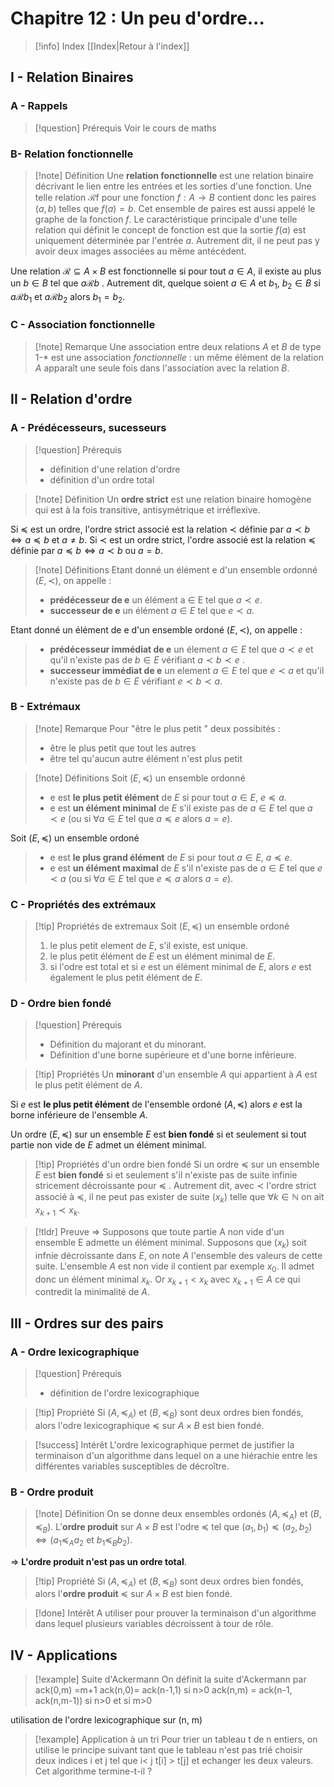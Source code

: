 # Chapitre 12 : Un peu d'ordre...

> [!info] Index
> [[Index|Retour à l'index]]

## I - Relation Binaires

### A - Rappels

> [!question] Prérequis
Voir le cours de maths

### B- Relation fonctionnelle

> [!note] Définition
Une **relation fonctionnelle** est une relation binaire décrivant le lien entre les entrées et les sorties d'une fonction. Une telle relation $\mathscr{R}$f pour une fonction $f : A \rightarrow B$ contient donc les paires $(a,b)$ telles que $f(a)=b$. Cet ensemble de paires est aussi appelé le graphe de la fonction $f$.
Le caractéristique principale d'une telle relation qui définit le concept de fonction est que la sortie $f(a)$ est uniquement déterminée par l'entrée $a$. Autrement dit, il ne peut pas y avoir deux images associées au même antécédent.
>
Une relation $\mathscr{R} \subseteq A\times B$ est fonctionnelle si pour tout $a \in A$, il existe au plus un $b \in B$ tel que $a\mathscr{R} b$ . Autrement dit, quelque  soient $a \in A$ et $b_1,\ b_2 \in B$  si $a \mathscr{R} b_1$ et $a\mathscr{R}b_2$ alors $b_1=b_2$.

### C - Association fonctionnelle

> [!note] Remarque
Une association entre deux relations $A$ et $B$ de type 1-* est une association *fonctionnelle* :
un même élément de la relation $A$ apparaît une seule fois dans l'association avec la relation $B$.

## II - Relation d'ordre

### A - Prédécesseurs, sucesseurs

> [!question] Prérequis
>- définition d'une relation d'ordre
>- définition d'un ordre total

> [!note] Définition
Un **ordre strict** est une relation binaire homogène qui est à la fois transitive, antisymétrique et irréflexive.
>
Si $\preceq$ est un ordre, l'ordre strict associé est la relation $\prec$ définie par $a \prec b \Leftrightarrow a \preceq b$ et $a \neq b$.
Si $\prec$ est un ordre strict, l'ordre associé est la relation $\preceq$ définie par $a \preceq b \Leftrightarrow a \prec b$ ou $a=b$.

> [!note] Définitions
Etant donné un élément e d'un ensemble ordonné $(E, \prec)$, on appelle :
>- **prédécesseur de e** un élément a $\in$ E tel que $a \prec e$.
>- **successeur de e** un élément $a \in E$ tel que $e \prec a$.
>
Etant donné un élément de e d'un ensemble ordoné $(E,\prec)$, on appelle :
>- **prédécesseur immédiat de e** un élement $a \in E$ tel que $a \prec e$ et qu'il n'existe pas de $b \in E$ vérifiant $a \prec b \prec e$ .
>- **successeur immédiat de e** un element $a \in E$ tel que $e \prec a$ et qu'il n'existe pas de $b \in E$ vérifiant $e \prec b \prec a$. 

### B - Extrémaux

> [!note] Remarque
Pour "être le plus petit " deux possibités :
>- être le plus petit que tout les autres
>- être tel qu'aucun autre élément n'est plus petit

> [!note] Définitions
Soit $(E,\preceq)$ un ensemble ordonné
>- e est **le plus petit élément** de $E$ si pour tout $a \in E,\ e \preceq a$.
>- e est **un élément minimal** de $E$ s'il existe pas de $a \in E$ tel que $a \prec e$ (ou si $\forall a \in E$ tel que $a \preceq e$ alors $a=e$).
>
Soit $(E,\preceq)$ un ensemble ordoné
>- e est **le plus grand élément** de $E$ si pour tout $a \in E,\ a \preceq e$.
>- e est **un élément maximal** de $E$ s'il n'existe pas de $a \in E$ tel que $e \prec a$ (ou si $\forall a \in E$ tel que $e \preceq a$ alors $a=e$).

### C - Propriétés des extrémaux

> [!tip] Propriétés de extremaux
Soit $(E,\preceq)$ un ensemble ordoné
>1) le plus petit element de $E$, s'il existe, est unique.
>2) le plus petit élément de $E$ est un élément minimal de $E$.
>3) si l'odre est total et si $e$ est un élément minimal de $E$, alors $e$ est également le plus petit élément de $E$.

### D - Ordre bien fondé

> [!question] Prérequis
>- Définition du majorant et du minorant.
>- Définition d'une borne supérieure et d'une borne inférieure.

> [!tip] Propriétés
Un **minorant** d'un ensemble $A$ qui appartient à $A$ est le plus petit élément de $A$.
>
Si $e$ est **le plus petit élément** de l'ensemble ordoné $(A,\preceq)$ alors $e$ est la borne inférieure de l'ensemble $A$.
>
Un ordre $(E, \preceq)$ sur un ensemble $E$ est **bien fondé** si et seulement si tout partie non vide de $E$ admet un élément minimal.

> [!tip] Propriétés d'un ordre bien fondé
Si un ordre $\preceq$ sur un ensemble $E$ est **bien fondé** si et seulement s'il n'existe pas de suite infinie stricement décroissante pour $\preceq$ . Autrement dit, avec $\prec$ l'ordre strict associé à $\preceq$, il ne peut pas exister de suite $(x_k)$ telle que $\forall k \in \mathbb{N}$ on ait $x_{k+1} \prec x_k$. 

> [!tldr] Preuve
$\Rightarrow$ Supposons que toute partie A non vide d'un ensemble E admette un élément minimal. 
Supposons que $(x_k)$ soit infnie décroissante dans $E$, on note $A$ l'ensemble des valeurs de cette suite.
L'ensemble $A$ est non vide il contient par exemple $x_0$. Il admet donc un élément minimal $x_k$. Or $x_{k+1} < x_k$ avec $x_{k+1} \in A$ ce qui contredit la minimalité de $A$.

## III - Ordres sur des pairs

### A - Ordre lexicographique

> [!question] Prérequis
>- définition de l'ordre lexicographique 

> [!tip] Propriété
Si $(A, \preceq_A)$ et $(B, \preceq_B)$ sont deux ordres bien fondés, alors l'odre lexicographique $\preceq$ sur $A\times B$ est bien fondé.

> [!success] Intérêt
L'ordre lexicographique permet de justifier la terminaison d'un algorithme dans lequel on a une hiérachie entre les différentes variables susceptibles de décroître.

### B - Ordre produit

> [!note] Définition
On se donne deux ensembles ordonés $(A,\preceq_A)$ et $(B, \preceq_B)$. L'**ordre produit** sur $A\times B$ est l'odre $\preceq$ tel que $(a_1,b_1) \preceq (a_2,b_2) \Leftrightarrow ( a_{1} \preceq_A a_2$ et $b_{1} \preceq_B b_2)$.
>
=> **L'ordre produit n'est pas un ordre total**.

> [!tip] Propriété
Si $(A,\preceq_A)$ et $(B, \preceq_B)$ sont deux ordres bien fondés, alors l'**ordre produit** $\preceq$ sur $A\times B$ est bien fondé.

> [!done] Intérêt
A utiliser pour prouver la terminaison d'un algorithme dans lequel plusieurs variables décroissent à tour de rôle.

## IV - Applications

> [!example] Suite d'Ackermann
On définit la suite d'Ackermann par 
ack(0,m) =m+1
ack(n,0)= ack(n-1,1) si n>0
ack(n,m) = ack(n-1, ack(n,m-1)) si n>0 et si m>0
>
utilisation de l'ordre lexicographique sur (n, m)

> [!example] Application à un tri
Pour trier un tableau t de n entiers, on utilise le principe suivant 
tant que le tableau n'est pas trié choisir deux indices i et j tel que
i< j 
t[i] > t[j] 
et echanger les deux valeurs.
Cet algorithme termine-t-il ?
